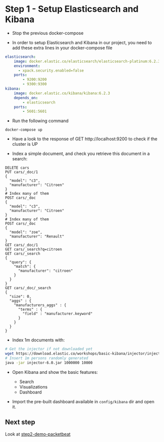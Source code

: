 # Step 1 - Setup Elasticsearch and Kibana

* Stop the previous docker-compose

* In order to setup Elasticsearch and Kibana in our project, you need to add these extra lines in your docker-compose file

```yml
elasticsearch:
    image: docker.elastic.co/elasticsearch/elasticsearch-platinum:6.2.3
    environment:
      - xpack.security.enabled=false
    ports:
        - 9200:9200
        - 9300:9300
kibana:
    image: docker.elastic.co/kibana/kibana:6.2.3
    depends_on:
        - elasticsearch
    ports:
        - 5601:5601
```

* Run the following command

```shell
docker-compose up
```

* Have a look to the response of GET http://localhost:9200 to check if the cluster is UP

* Index a simple document, and check you retrieve this document in a search:

```shell
DELETE cars
PUT cars/_doc/1
{
  "model": "c3",
  "manufacturer": "Citroen"
}
# Index many of them
POST cars/_doc
{
  "model": "c3",
  "manufacturer": "Citroen"
}
# Index many of them
POST cars/_doc
{
  "model": "zoe",
  "manufacturer": "Renault"
}
GET cars/_doc/1
GET cars/_search?q=citroen
GET cars/_search
{
  "query": {
    "match": {
      "manufacturer": "citroen"
    }
  }
}
GET cars/_doc/_search
{
  "size": 0,
  "aggs" : {
    "manufacturers_aggs" : {
      "terms" : {
        "field" : "manufacturer.keyword"
      }
    }
  }
}
```

* Index 1m documents with:

```sh
# Get the injector if not downloaded yet
wget https://download.elastic.co/workshops/basic-kibana/injector/injector-6.0.jar
# Insert 1m persons randomly generated
java -jar injector-6.0.jar 1000000 10000
```

* Open Kibana and show the basic features:

  * Search
  * Visualizations
  * Dashboard

* Import the pre-built dashboard available in `config/kibana` dir and open it.

## Next step

Look at [step2-demo-packetbeat](https://github.com/Gillespie59/devoxx-universite-elastic/tree/master/step2)
